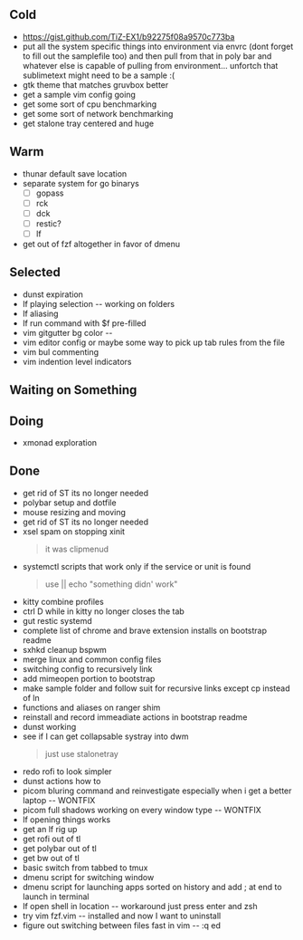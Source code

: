 ## Cold

- https://gist.github.com/TiZ-EX1/b92275f08a9570c773ba
- put all the system specific things into environment  via envrc  (dont forget to fill out the samplefile too) and then pull from that in poly bar and whatever else is capable of pulling from environment... unfortch that sublimetext might need to be a sample :(
- gtk theme that matches gruvbox better
- get a sample vim config going
- get some sort of cpu benchmarking
- get some sort of network benchmarking
- get stalone tray centered and huge

## Warm

- thunar default save location
- separate system for go binarys
    * [ ] gopass
    * [ ] rck
    * [ ] dck
    * [ ] restic?
    * [ ] lf
- get out of fzf altogether in favor of dmenu

## Selected

- dunst expiration
- lf playing selection -- working on folders
- lf aliasing
- lf run command with $f pre-filled
- vim gitgutter bg color --
- vim editor config or maybe some way to pick up tab rules from the file
- vim bul commenting
- vim indention level indicators

## Waiting on Something


## Doing

- xmonad exploration

## Done

- get rid of ST its no longer needed
- polybar setup and dotfile
- mouse resizing and moving
- get rid of ST its no longer needed
- xsel spam on stopping xinit
    > it was clipmenud
- systemctl scripts that work only if the service or unit is found
    > use || echo "something didn' work"
- kitty combine profiles
- ctrl D while in kitty no longer closes the tab
- gut restic systemd
- complete list of chrome and brave extension installs on bootstrap readme
- sxhkd  cleanup bspwm
- merge linux and common config files
- switching config to recursively link
- add mimeopen portion to bootstrap
- make sample folder and follow suit for recursive links except cp instead of ln
- functions and aliases on ranger shim
- reinstall and record immeadiate actions in bootstrap readme
- dunst working
- see if I can get collapsable systray into dwm
    > just use stalonetray
- redo rofi to look simpler
- dunst actions how to
- picom bluring command and reinvestigate especially when i get a better laptop -- WONTFIX
- picom full shadows working on every window type -- WONTFIX
- lf opening things works
- get an lf rig up
- get rofi out of tl
- get polybar out of tl
- get bw out of tl
- basic switch from tabbed to tmux
- dmenu script for switching window
- dmenu script for launching apps sorted on history and add ; at end to launch in terminal
- lf open shell in location -- workaround just press enter and zsh
- try vim fzf.vim -- installed and now I want to uninstall
- figure out switching between files fast in vim -- :q ed
